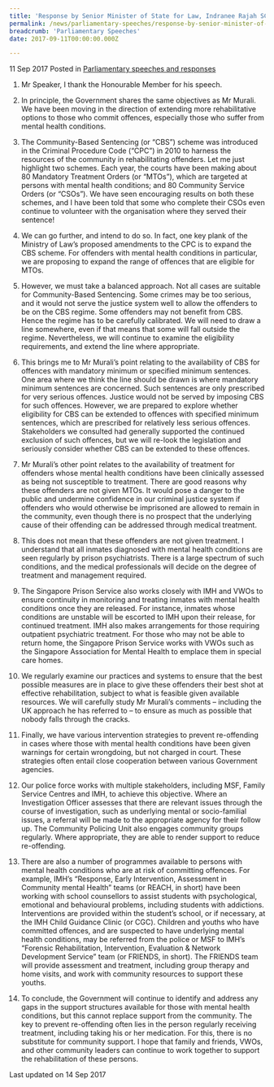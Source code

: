 ```yaml
---
title: 'Response by Senior Minister of State for Law, Indranee Rajah SC, to the Motion for the Adjournment – ‘Community Sentencing and Other Rehabilitative Options’'
permalink: /news/parliamentary-speeches/response-by-senior-minister-of-state-for-law-indranee-rajah-sc-
breadcrumb: 'Parliamentary Speeches'
date: 2017-09-11T00:00:00.000Z

---
```




11 Sep 2017 Posted in [Parliamentary speeches and responses](/news/parliamentary-speeches)


1. Mr Speaker, I thank the Honourable Member for his speech.

 

2. In principle, the Government shares the same objectives as Mr Murali. We have been moving in the direction of extending more rehabilitative options to those who commit offences, especially those who suffer from mental health conditions.

 

3. The Community-Based Sentencing (or “CBS”) scheme was introduced in the Criminal Procedure Code (“CPC”) in 2010 to harness the resources of the community in rehabilitating offenders. Let me just highlight two schemes. Each year, the courts have been making about 80 Mandatory Treatment Orders (or “MTOs”), which are targeted at persons with mental health conditions; and 80 Community Service Orders (or “CSOs”). We have seen encouraging results on both these schemes, and I have been told that some who complete their CSOs even continue to volunteer with the organisation where they served their sentence!

 

4. We can go further, and intend to do so. In fact, one key plank of the Ministry of Law’s proposed amendments to the CPC is to expand the CBS scheme. For offenders with mental health conditions in particular, we are proposing to expand the range of offences that are eligible for MTOs.

 

5. However, we must take a balanced approach. Not all cases are suitable for Community-Based Sentencing. Some crimes may be too serious, and it would not serve the justice system well to allow the offenders to be on the CBS regime. Some offenders may not benefit from CBS. Hence the regime has to be carefully calibrated. We will need to draw a line somewhere, even if that means that some will fall outside the regime. Nevertheless, we will continue to examine the eligibility requirements, and extend the line where appropriate.

 

6. This brings me to Mr Murali’s point relating to the availability of CBS for offences with mandatory minimum or specified minimum sentences. One area where we think the line should be drawn is where mandatory minimum sentences are concerned. Such sentences are only prescribed for very serious offences. Justice would not be served by imposing CBS for such offences. However, we are prepared to explore whether eligibility for CBS can be extended to offences with specified minimum sentences, which are prescribed for relatively less serious offences. Stakeholders we consulted had generally supported the continued exclusion of such offences, but we will re-look the legislation and seriously consider whether CBS can be extended to these offences.

 

7. Mr Murali’s other point relates to the availability of treatment for offenders whose mental health conditions have been clinically assessed as being not susceptible to treatment. There are good reasons why these offenders are not given MTOs. It would pose a danger to the public and undermine confidence in our criminal justice system if offenders who would otherwise be imprisoned are allowed to remain in the community, even though there is no prospect that the underlying cause of their offending can be addressed through medical treatment.

 

8. This does not mean that these offenders are not given treatment. I understand that all inmates diagnosed with mental health conditions are seen regularly by prison psychiatrists. There is a large spectrum of such conditions, and the medical professionals will decide on the degree of treatment and management required.

 

9. The Singapore Prison Service also works closely with IMH and VWOs to ensure continuity in monitoring and treating inmates with mental health conditions once they are released. For instance, inmates whose conditions are unstable will be escorted to IMH upon their release, for continued treatment. IMH also makes arrangements for those requiring outpatient psychiatric treatment. For those who may not be able to return home, the Singapore Prison Service works with VWOs such as the Singapore Association for Mental Health to emplace them in special care homes.

 

10. We regularly examine our practices and systems to ensure that the best possible measures are in place to give these offenders their best shot at effective rehabilitation, subject to what is feasible given available resources. We will carefully study Mr Murali’s comments – including the UK approach he has referred to – to ensure as much as possible that nobody falls through the cracks.

 

11. Finally, we have various intervention strategies to prevent re-offending in cases where those with mental health conditions have been given warnings for certain wrongdoing, but not charged in court. These strategies often entail close cooperation between various Government agencies.

 

12. Our police force works with multiple stakeholders, including MSF, Family Service Centres and IMH, to achieve this objective. Where an Investigation Officer assesses that there are relevant issues through the course of investigation, such as underlying mental or socio-familial issues, a referral will be made to the appropriate agency for their follow up. The Community Policing Unit also engages community groups regularly. Where appropriate, they are able to render support to reduce re-offending.

 

13. There are also a number of programmes available to persons with mental health conditions who are at risk of committing offences. For example, IMH’s “Response, Early Intervention, Assessment in Community mental Health” teams (or REACH, in short) have been working with school counsellors to assist students with psychological, emotional and behavioural problems, including students with addictions. Interventions are provided within the student’s school, or if necessary, at the IMH Child Guidance Clinic (or CGC). Children and youths who have committed offences, and are suspected to have underlying mental health conditions, may be referred from the police or MSF to IMH’s “Forensic Rehabilitation, Intervention, Evaluation & Network Development Service” team (or FRIENDS, in short). The FRIENDS team will provide assessment and treatment, including group therapy and home visits, and work with community resources to support these youths.

 

14. To conclude, the Government will continue to identify and address any gaps in the support structures available for those with mental health conditions, but this cannot replace support from the community. The key to prevent re-offending often lies in the person regularly receiving treatment, including taking his or her medication. For this, there is no substitute for community support. I hope that family and friends, VWOs, and other community leaders can continue to work together to support the rehabilitation of these persons.


<p class="right-side-updated">Last updated on 14 Sep 2017</p>
